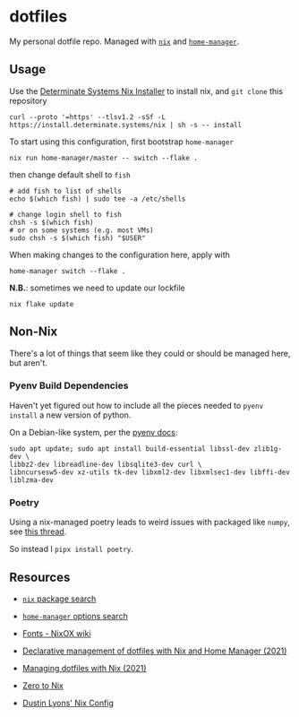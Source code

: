 # dotfiles

My personal dotfile repo. Managed with [`nix`](https://nixos.org/manual/nix/stable/introduction.html) and [`home-manager`](https://nix-community.github.io/home-manager/index.html).

## Usage

Use the [Determinate Systems Nix Installer](https://zero-to-nix.com/concepts/nix-installer) to install nix, and `git clone` this repository

```shell
curl --proto '=https' --tlsv1.2 -sSf -L https://install.determinate.systems/nix | sh -s -- install
```

To start using this configuration, first bootstrap `home-manager`

```shell
nix run home-manager/master -- switch --flake .
```

then change default shell to `fish`

```shell
# add fish to list of shells
echo $(which fish) | sudo tee -a /etc/shells

# change login shell to fish
chsh -s $(which fish)
# or on some systems (e.g. most VMs)
sudo chsh -s $(which fish) "$USER"
```

When making changes to the configuration here, apply with

```shell
home-manager switch --flake .
```

**N.B.**: sometimes we need to update our lockfile

```shell
nix flake update
```

## Non-Nix

There's a lot of things that seem like they could or should be managed here, but aren't.

### Pyenv Build Dependencies

Haven't yet figured out how to include all the pieces needed to `pyenv install` a new version of python.

On a Debian-like system, per the [pyenv docs](https://github.com/pyenv/pyenv/wiki#suggested-build-environment):

```shell
sudo apt update; sudo apt install build-essential libssl-dev zlib1g-dev \
libbz2-dev libreadline-dev libsqlite3-dev curl \
libncursesw5-dev xz-utils tk-dev libxml2-dev libxmlsec1-dev libffi-dev liblzma-dev
```

### Poetry

Using a nix-managed poetry leads to weird issues with packaged like `numpy`, see [this thread](https://discourse.nixos.org/t/nixos-with-poetry-installed-pandas-libstdc-so-6-cannot-open-shared-object-file/8442).

So instead I `pipx install poetry`.

## Resources

- [`nix` package search](https://search.nixos.org/packages)
- [`home-manager` options search](https://mipmip.github.io/home-manager-option-search/)

- [Fonts - NixOX wiki](https://nixos.wiki/wiki/Fonts)

- [Declarative management of dotfiles with Nix and Home Manager (2021)](https://www.bekk.christmas/post/2021/16/dotfiles-with-nix-and-home-manager)
- [Managing dotfiles with Nix (2021)](https://alexpearce.me/2021/07/managing-dotfiles-with-nix/)
- [Zero to Nix](https://zero-to-nix.com/)
- [Dustin Lyons' Nix Config](https://github.com/dustinlyons/nixos-config)
